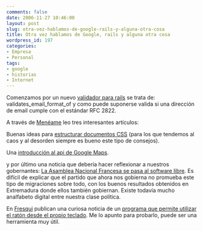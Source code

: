 ```yaml
---
comments: false
date: 2006-11-27 10:46:00
layout: post
slug: otra-vez-hablamos-de-google-rails-y-alguna-otra-cosa
title: Otra vez hablamos de Google, rails y alguna otra cosa
wordpress_id: 197
categories:
- Empresa
- Personal
tags:
- google
- historias
- Internet
---
```



Comenzamos por un nuevo [validador para rails](http://www.agilewebdevelopment.com/plugins/validates_email_format_of) se trata de: validates_email_format_of y como puede suponerse valida si una dirección de email cumple con el estándar RFC 2822.




A través de [Menéame](http://www.meneame.com) leo tres interesantes artículos:  

Buenas ideas para [estructurar documentos CSS](http://friendlybit.com/css/how-to-structure-large-css-files/) (para los que tendemos al caos y al desorden siempre es bueno este tipo de consejos).  

Una [introducción al api de Google Maps](http://www.lapuebladecastro.com/tecnologia/programacion/google_maps/index.html).  

y por último una noticia que debería hacer reflexionar a nuestros gobernantes: [La Asamblea Nacional Francesa se pasa al software libre](http://softlibre.barrapunto.com/softlibre/06/11/24/133257.shtml).   Es difícil de explicar que el partido que ahora nos gobierna no promueba este tipo de migraciones sobre todo, con los buenos resultados obtenidos en Extremadura donde ellos también gobiernan.  Existe todavía mucho analfabeto digital entre nuestra clase política.




En [Fresqui](http://tec.fresqui.com/) publican una curiosa noticia de un [programa que permite utilizar el ratón desde el propio teclado](http://www.lifehacker.com/software/mouser/hack-attack-operate-your-mouse-with-your-keyboard-212816.php).  Me lo apunto para probarlo, puede ser una herramienta muy útil.
